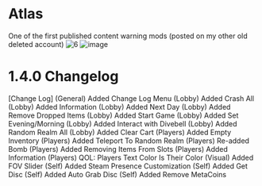 # Atlas
One of the first published content warning mods (posted on my other old deleted account)
![6](https://github.com/user-attachments/assets/e45d4bc2-fc64-4650-969e-0a143645efd6)
![image](https://github.com/user-attachments/assets/d4479d89-81f5-4147-9498-b561767948d3)
# 1.4.0 Changelog
[Change Log]
(General) Added Change Log Menu
(Lobby) Added Crash All
(Lobby) Added Information
(Lobby) Added Next Day
(Lobby) Added Remove Dropped Items
(Lobby) Added Start Game
(Lobby) Added Set Evening/Morning
(Lobby) Added Interact with Divebell
(Lobby) Added Random Realm All
(Lobby) Added Clear Cart
(Players) Added Empty Inventory
(Players) Added Teleport To Random Realm
(Players) Re-added Bomb
(Players) Added Removing Items From Slots
(Players) Added Information
(Players) QOL: Players Text Color Is Their Color
(Visual) Added FOV Slider
(Self) Added Steam Presence Customization
(Self) Added Get Disc
(Self) Added Auto Grab Disc
(Self) Added Remove MetaCoins
